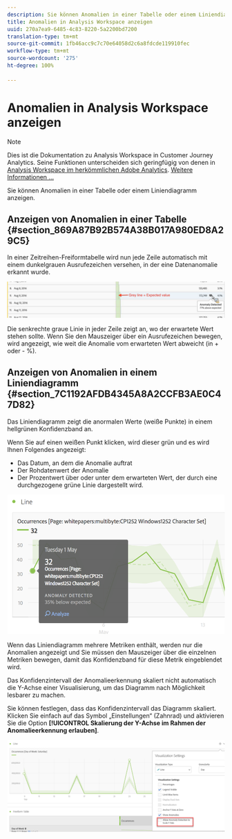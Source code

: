 ```yaml
---
description: Sie können Anomalien in einer Tabelle oder einem Liniendiagramm anzeigen.
title: Anomalien in Analysis Workspace anzeigen
uuid: 270a7ea9-6485-4c83-8220-5a2200bd7200
translation-type: tm+mt
source-git-commit: 1fb46acc9c7c70e64058d2c6a8fdcde119910fec
workflow-type: tm+mt
source-wordcount: '275'
ht-degree: 100%

---
```



# Anomalien in Analysis Workspace anzeigen

>[!NOTE]
>
>Dies ist die Dokumentation zu Analysis Workspace in Customer Journey Analytics. Seine Funktionen unterscheiden sich geringfügig von denen in [Analysis Workspace im herkömmlichen Adobe Analytics](https://docs.adobe.com/content/help/de-DE/analytics/analyze/analysis-workspace/home.html). [Weitere Informationen ...](/help/getting-started/cja-aa.md)

Sie können Anomalien in einer Tabelle oder einem Liniendiagramm anzeigen.

## Anzeigen von Anomalien in einer Tabelle {#section_869A87B92B574A38B017A980ED8A29C5}

In einer Zeitreihen-Freiformtabelle wird nun jede Zeile automatisch mit einem dunkelgrauen Ausrufezeichen versehen, in der eine Datenanomalie erkannt wurde.

![](assets/anomaly_detected.png)

Die senkrechte graue Linie in jeder Zeile zeigt an, wo der erwartete Wert stehen sollte. Wenn Sie den Mauszeiger über ein Ausrufezeichen bewegen, wird angezeigt, wie weit die Anomalie vom erwarteten Wert abweicht (in + oder - %).

## Anzeigen von Anomalien in einem Liniendiagramm {#section_7C1192AFDB4345A8A2CCFB3AE0C47D82}

Das Liniendiagramm zeigt die anormalen Werte (weiße Punkte) in einem hellgrünen Konfidenzband an.

Wenn Sie auf einen weißen Punkt klicken, wird dieser grün und es wird Ihnen Folgendes angezeigt:

* Das Datum, an dem die Anomalie auftrat
* Der Rohdatenwert der Anomalie
* Der Prozentwert über oder unter dem erwarteten Wert, der durch eine durchgezogene grüne Linie dargestellt wird.

<!--* The Analyze link to start [Contribution Analysis](/help/analysis-workspace/virtual-analyst/contribution-analysis/ca-tokens.md).-->

![](assets/anomaly_linechart.png)

Wenn das Liniendiagramm mehrere Metriken enthält, werden nur die Anomalien angezeigt und Sie müssen den Mauszeiger über die einzelnen Metriken bewegen, damit das Konfidenzband für diese Metrik eingeblendet wird.

Das Konfidenzintervall der Anomalieerkennung skaliert nicht automatisch die Y-Achse einer Visualisierung, um das Diagramm nach Möglichkeit lesbarer zu machen.

Sie können festlegen, dass das Konfidenzintervall das Diagramm skaliert. Klicken Sie einfach auf das Symbol „Einstellungen“ (Zahnrad) und aktivieren Sie die Option **[!UICONTROL Skalierung der Y-Achse im Rahmen der Anomalieerkennung erlauben]**.

![](assets/scale-y-axis.png)

